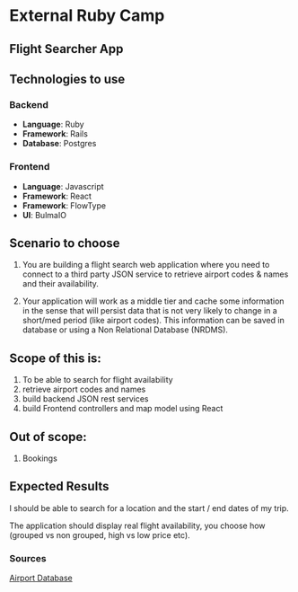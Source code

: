 # External Ruby Camp
## Flight Searcher App

## Technologies to use
### Backend
  - **Language**: Ruby
  - **Framework**: Rails
  - **Database**: Postgres

### Frontend
  - **Language**: Javascript
  - **Framework**: React
  - **Framework**: FlowType
  - **UI**: BulmaIO

## Scenario to choose
1) You are building a flight search web application where you need to connect to a third party JSON service to retrieve airport codes & names and their availability.

2) Your application will work as a middle tier and cache some information in the sense that will persist data that is not very likely to change in a short/med period (like airport codes). This information can be saved in database or using a Non Relational Database (NRDMS).

## Scope of this is:
1) To be able to search for flight availability
2) retrieve airport codes and names
3) build backend JSON rest services
4) build Frontend controllers and map model using React

## Out of scope:
1) Bookings

## Expected Results
I should be able to search for a location and the start / end dates of my trip.

The application should display real flight availability, you choose how (grouped vs non grouped, high vs low price etc).

### Sources
[Airport Database](https://github.com/jpatokal/openflights)
